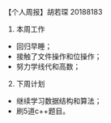 【个人周报】胡若琛	20188183
1.	本周工作	
-  回归早睡；	
-	 接触了文件操作和位操作；	
-	 努力学线代和高数；
				
2.	下周计划			
-	继续学习数据结构和算法；
-	刷5道c++题目。		
